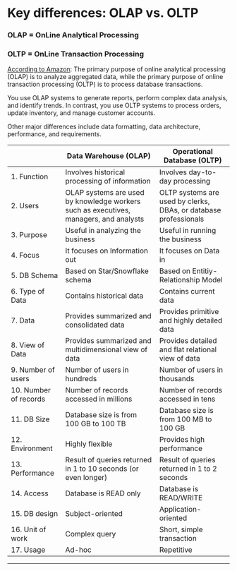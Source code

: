 # Key differences: OLAP vs. OLTP

### OLAP = OnLine Analytical Processing

### OLTP = OnLine Transaction Processing

[According to Amazon](https://aws.amazon.com/compare/the-difference-between-olap-and-oltp/#:~:text=OLAP%20databases%20store%20data%20in,focus%20on%20one%20data%20aspect.):
The primary purpose of online analytical processing (OLAP) 
is to analyze aggregated data, while the primary purpose of 
online transaction processing (OLTP) is to process database 
transactions.

You use OLAP systems to generate reports, perform complex 
data analysis, and identify trends. In contrast, you use 
OLTP systems to process orders, update inventory, and manage 
customer accounts.

Other major differences include data formatting, 
data architecture, performance, and requirements. 


|                        | Data Warehouse (OLAP)                        | Operational Database (OLTP)               |
| ---------------------- | -------------------------------------------- | ----------------------------------------- |
|  1. Function           |Involves historical processing of information | Involves day-to-day processing            |
|  2. Users              |OLAP systems are used by knowledge workers such as executives, managers, and analysts     | OLTP systems are used by clerks, DBAs, or database professionals |
|  3. Purpose            |Useful in analyzing the business              | Useful in running the business    |
|  4. Focus              |It focuses on Information out                 | It focuses on Data in |
|  5. DB Schema          |Based on Star/Snowflake schema                | Based on Entitiy-Relationship Model |
|  6. Type of Data       |Contains historical data                      | Contains current data |
|  7. Data               |Provides summarized and consolidated data     | Provides primitive and highly detailed data |
|  8. View of Data       |Provides summarized and multidimensional view of data     | Provides detailed and flat relational view of data |
|  9. Number of users    |Number of users in hundreds     | Number of users in thousands |
|  10. Number of records |Number of records accessed in millions     | Number of records accessed in tens |
|  11. DB Size           |Database size is from 100 GB to 100 TB     | Database size is from 100 MB to 100 GB |
|  12. Environment       |Highly flexible                      | Provides high performance|
|  13. Performance       |Result of queries returned in 1 to 10 seconds (or even longer)| Result of queries returned in 1 to 2 seconds |
|  14. Access            |Database is READ only     | Database is READ/WRITE |
|  15. DB design         |Subject-oriented         | Application-oriented |
|  16. Unit of work      |Complex query |Short, simple transaction 
|  17. Usage             |Ad-hoc         | Repetitive 

----------

